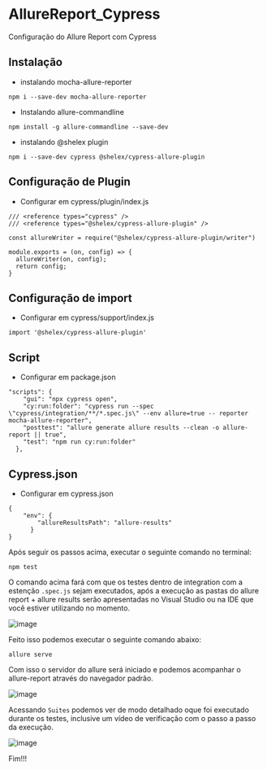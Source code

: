 # AllureReport_Cypress
Configuração do Allure Report com Cypress

## Instalação

* instalando mocha-allure-reporter

```
npm i --save-dev mocha-allure-reporter
```

* Instalando allure-commandline

```
npm install -g allure-commandline --save-dev
```

* instalando @shelex plugin

```
npm i --save-dev cypress @shelex/cypress-allure-plugin 
```

## Configuração de Plugin

* Configurar em cypress/plugin/index.js

```
/// <reference types="cypress" />
/// <reference types="@shelex/cypress-allure-plugin" />

const allureWriter = require("@shelex/cypress-allure-plugin/writer")

module.exports = (on, config) => {
  allureWriter(on, config);
  return config;
}
```

## Configuração de import

* Configurar em cypress/support/index.js

```
import '@shelex/cypress-allure-plugin'
```
## Script

* Configurar em package.json

```
"scripts": {
    "gui": "npx cypress open",
    "cy:run:folder": "cypress run --spec \"cypress/integration/**/*.spec.js\" --env allure=true -- reporter mocha-allure-reporter",
    "posttest": "allure generate allure results --clean -o allure-report || true",
    "test": "npm run cy:run:folder"
  },
```

## Cypress.json

* Configurar em cypress.json

```
{
    "env": { 
        "allureResultsPath": "allure-results"
      }
}
```
Após seguir os passos acima, executar o seguinte comando no terminal:

```
npm test
```

O comando acima fará com que os testes dentro de integration com a estenção `.spec.js` sejam executados, após a execução as pastas do allure report + allure results serão apresentadas no Visual Studio ou na IDE que você estiver utilizando no momento.

![image](https://user-images.githubusercontent.com/91263334/146851249-fd16584d-612d-4c75-8bfc-b6569b5ce6ac.png)

Feito isso podemos executar o seguinte comando abaixo: 

```
allure serve
```

Com isso o servidor do allure será iniciado e podemos acompanhar o allure-report através do navegador padrão.

![image](https://user-images.githubusercontent.com/91263334/146851504-5e56632a-bf83-4829-b195-ecf41c2f88ae.png)

Acessando `Suites` podemos ver de modo detalhado oque foi executado durante os testes, inclusive um vídeo de verificação com o passo a passo da execução.

![image](https://user-images.githubusercontent.com/91263334/146851728-07059434-316e-4a5b-8269-338e60db11b3.png)

Fim!!!

